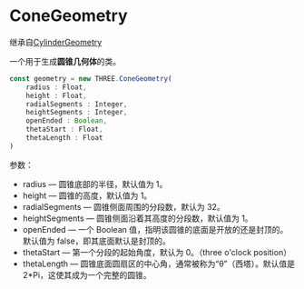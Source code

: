 # ConeGeometry

继承自[CylinderGeometry](05.CylinderGeometry)

一个用于生成**圆锥几何体**的类。

<MyIframe src="https://xarzhi.github.io/geometry/index.html#ConeGeometry"></MyIframe>

```js
const geometry = new THREE.ConeGeometry(
    radius : Float,
    height : Float,
    radialSegments : Integer,
    heightSegments : Integer,
    openEnded : Boolean,
    thetaStart : Float,
    thetaLength : Float
)
```

参数：

-   radius — 圆锥底部的半径，默认值为 1。
-   height — 圆锥的高度，默认值为 1。
-   radialSegments — 圆锥侧面周围的分段数，默认为 32。
-   heightSegments — 圆锥侧面沿着其高度的分段数，默认值为 1。
-   openEnded — 一个 Boolean 值，指明该圆锥的底面是开放的还是封顶的。默认值为 false，即其底面默认是封顶的。
-   thetaStart — 第一个分段的起始角度，默认为 0。（three o'clock position）
-   thetaLength — 圆锥底面圆扇区的中心角，通常被称为“θ”（西塔）。默认值是 2\*Pi，这使其成为一个完整的圆锥。

